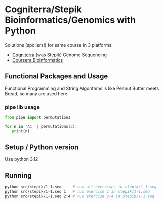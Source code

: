 # Cogniterra/Stepik Bioinformatics/Genomics with Python

Solutions (spoilers!) for same course in 3 platforms:
- [Cogniterra](https://cogniterra.org/) (was Stepik) Genome Sequencing
- [Coursera Bioinformatics](https://www.coursera.org/specializations/bioinformatics)


## Functional Packages and Usage

Functional Programming and String Algorithms is like Peanut Butter meets Bread, so many are used here.

### pipe lib usage
```py
from pipe import permutations

for n in 'AC' | permutations(2):
   print(n)
```


## Setup / Python version

Use python 3.12

## Running

```sh
python src/stepik/1-1.seq     # run all exercises in stepik/1-1.seq
python src/stepik/1-1.seq 1   # run exercise 1 in stepik/1-1.seq
python src/stepik/1-1.seq 2:4 # run exercise 2-4 in stepik/1-1.seq
```